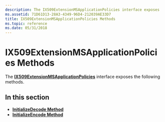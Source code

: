 ```yaml
---
description: The IX509ExtensionMSApplicationPolicies interface exposes the following methods.
ms.assetid: 71D61D13-28A3-4349-96D4-212039AE33D7
title: IX509ExtensionMSApplicationPolicies Methods
ms.topic: reference
ms.date: 05/31/2018
---
```


# IX509ExtensionMSApplicationPolicies Methods

The [**IX509ExtensionMSApplicationPolicies**](/windows/desktop/api/CertEnroll/nn-certenroll-ix509extensionmsapplicationpolicies) interface exposes the following methods.

## In this section

-   [**InitializeDecode Method**](/windows/desktop/api/CertEnroll/nf-certenroll-ix509extensionmsapplicationpolicies-initializedecode)
-   [**InitializeEncode Method**](/windows/desktop/api/CertEnroll/nf-certenroll-ix509extensionmsapplicationpolicies-initializeencode)

 

 



